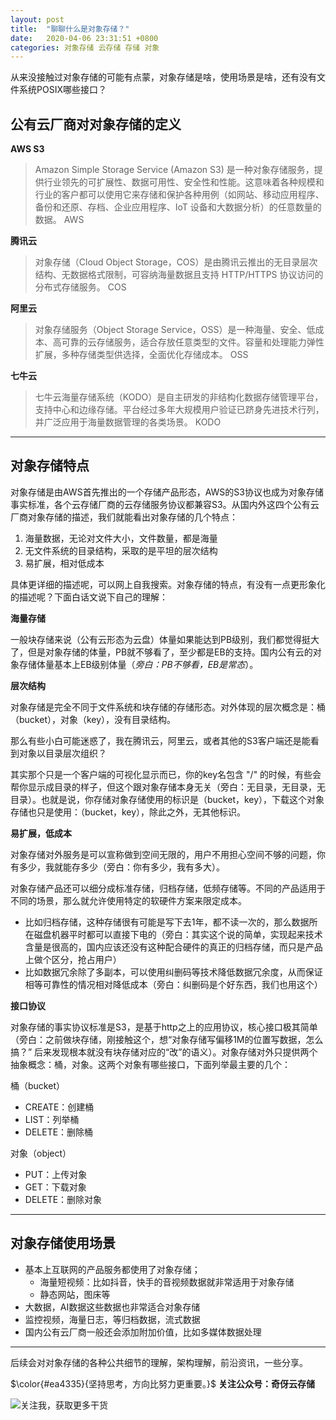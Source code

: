 ```yaml
---
layout: post
title:  "聊聊什么是对象存储？"
date:   2020-04-06 23:31:51 +0800
categories: 对象存储 云存储 存储 对象
---
```


从来没接触过对象存储的可能有点蒙，对象存储是啥，使用场景是啥，还有没有文件系统POSIX哪些接口？

## 公有云厂商对对象存储的定义

**AWS S3**
> Amazon Simple Storage Service (Amazon S3) 是一种对象存储服务，提供行业领先的可扩展性、数据可用性、安全性和性能。这意味着各种规模和行业的客户都可以使用它来存储和保护各种用例（如网站、移动应用程序、备份和还原、存档、企业应用程序、IoT 设备和大数据分析）的任意数量的数据。
AWS

**腾讯云**
> 对象存储（Cloud Object Storage，COS）是由腾讯云推出的无目录层次结构、无数据格式限制，可容纳海量数据且支持 HTTP/HTTPS 协议访问的分布式存储服务。
COS

**阿里云**
> 对象存储服务（Object Storage Service，OSS）是一种海量、安全、低成本、高可靠的云存储服务，适合存放任意类型的文件。容量和处理能力弹性扩展，多种存储类型供选择，全面优化存储成本。
OSS

**七牛云**
> 七牛云海量存储系统（KODO）是自主研发的非结构化数据存储管理平台，支持中心和边缘存储。平台经过多年大规模用户验证已跻身先进技术行列，并广泛应用于海量数据管理的各类场景。
KODO

---

## 对象存储特点

对象存储是由AWS首先推出的一个存储产品形态，AWS的S3协议也成为对象存储事实标准，各个云存储厂商的云存储服务协议都兼容S3。从国内外这四个公有云厂商对象存储的描述，我们就能看出对象存储的几个特点：

1. 海量数据，无论对文件大小，文件数量，都是海量
2. 无文件系统的目录结构，采取的是平坦的层次结构
3. 易扩展，相对低成本

具体更详细的描述呢，可以网上自我搜索。对象存储的特点，有没有一点更形象化的描述呢？下面白话文说下自己的理解：

**海量存储**

一般块存储来说（公有云形态为云盘）体量如果能达到PB级别，我们都觉得挺大了，但是对象存储的体量，PB就不够看了，至少都是EB的支持。国内公有云的对象存储体量基本上EB级别体量（_旁白：PB不够看，EB是常态_）。

**层次结构**

对象存储是完全不同于文件系统和块存储的存储形态。对外体现的层次概念是：桶（bucket），对象（key），没有目录结构。

那么有些小白可能迷惑了，我在腾讯云，阿里云，或者其他的S3客户端还是能看到对象以目录层次组织？

其实那个只是一个客户端的可视化显示而已，你的key名包含 "/" 的时候，有些会帮你显示成目录的样子，但这个跟对象存储本身无关（旁白：无目录，无目录，无目录）。也就是说，你存储对象存储使用的标识是（bucket，key），下载这个对象存储也只是使用：（bucket，key），除此之外，无其他标识。

**易扩展，低成本**

对象存储对外服务是可以宣称做到空间无限的，用户不用担心空间不够的问题，你有多少，我就能存多少（旁白：你有多少，我有多大）。

对象存储产品还可以细分成标准存储，归档存储，低频存储等。不同的产品适用于不同的场景，那么就允许使用特定的软硬件方案来限定成本。

- 比如归档存储，这种存储很有可能是写下去1年，都不读一次的，那么数据所在磁盘机器平时都可以直接下电的（旁白：其实这个说的简单，实现起来技术含量是很高的，国内应该还没有这种配合硬件的真正的归档存储，而只是产品上做个区分，抢占用户）
- 比如数据冗余除了多副本，可以使用纠删码等技术降低数据冗余度，从而保证相等可靠性的情况相对降低成本（旁白：纠删码是个好东西，我们也用这个）

**接口协议**

对象存储的事实协议标准是S3，是基于http之上的应用协议，核心接口极其简单（旁白：之前做块存储，刚接触这个，想“对象存储写偏移1M的位置写数据，怎么搞？”  后来发现根本就没有块存储对应的“改”的语义）。对象存储对外只提供两个抽象概念：桶，对象。这两个对象有哪些接口，下面列举最主要的几个：

桶（bucket）
- CREATE：创建桶
- LIST：列举桶
- DELETE：删除桶

对象（object）
- PUT：上传对象
- GET：下载对象
- DELETE：删除对象

---

## 对象存储使用场景

- 基本上互联网的产品服务都使用了对象存储；
    - 海量短视频：比如抖音，快手的音视频数据就非常适用于对象存储
    - 静态网站，图床等
- 大数据，AI数据这些数据也非常适合对象存储
- 监控视频，海量日志，等归档数据，流式数据
- 国内公有云厂商一般还会添加附加价值，比如多媒体数据处理

---


后续会对对象存储的各种公共细节的理解，架构理解，前沿资讯，一些分享。

$\color{#ea4335}{坚持思考，方向比努力更重要。}$ 
**关注公众号：奇伢云存储**

![关注我，获取更多干货](https://upload-images.jianshu.io/upload_images/14414032-60dcb5bfc0c60873.png?imageMogr2/auto-orient/strip%7CimageView2/2/w/1240)

